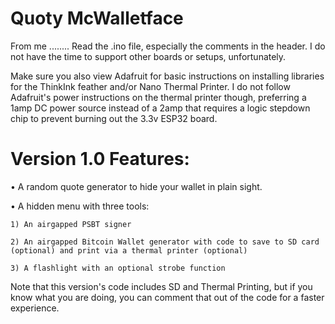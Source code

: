 # Quoty McWalletface

From me ........ Read the .ino file, especially the comments in the header. I do not have the time to support other boards or setups, unfortunately.

Make sure you also view Adafruit for basic instructions on installing libraries for the ThinkInk feather and/or Nano Thermal Printer. I do not follow Adafruit's power instructions on the thermal printer though, preferring a 1amp DC power source instead of a 2amp that requires a logic stepdown chip to prevent burning out the 3.3v ESP32 board.


# Version 1.0 Features:

• A random quote generator to hide your wallet in plain sight.

• A hidden menu with three tools: 
    
    1) An airgapped PSBT signer
    
    2) An airgapped Bitcoin Wallet generator with code to save to SD card (optional) and print via a thermal printer (optional)
    
    3) A flashlight with an optional strobe function
    

Note that this version's code includes SD and Thermal Printing, but if you know what you are doing, you can comment that out of the code for a faster experience.
